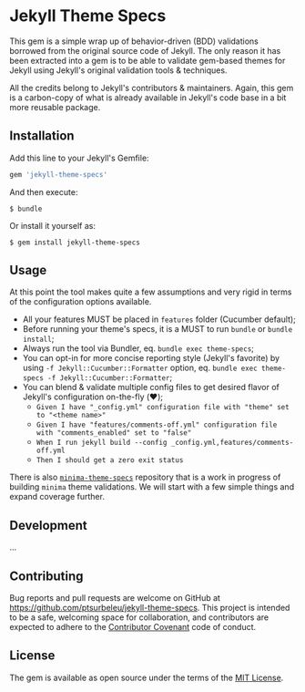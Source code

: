# Jekyll Theme Specs

This gem is a simple wrap up of behavior-driven (BDD) validations borrowed from the original
source code of Jekyll. The only reason it has been extracted into a gem is to be able to validate
gem-based themes for Jekyll using Jekyll's original validation tools & techniques.

All the credits belong to Jekyll's contributors & maintainers. Again, this gem is a
carbon-copy of what is already available in Jekyll's code base in a bit more reusable package.

## Installation

Add this line to your Jekyll's Gemfile:

```ruby
gem 'jekyll-theme-specs'
```

And then execute:

    $ bundle

Or install it yourself as:

    $ gem install jekyll-theme-specs

## Usage

At this point the tool makes quite a few assumptions and very rigid in terms of the configuration options available.

- All your features MUST be placed in `features` folder (Cucumber default);
- Before running your theme's specs, it is a MUST to run `bundle` or `bundle install`;
- Always run the tool via Bundler, eq. `bundle exec theme-specs`;
- You can opt-in for more concise reporting style (Jekyll's favorite) by using `-f Jekyll::Cucumber::Formatter` option, eq. `bundle exec theme-specs -f Jekyll::Cucumber::Formatter`;
- You can blend & validate multiple config files to get desired flavor of Jekyll's configuration on-the-fly (:heart:);
  - `Given I have "_config.yml" configuration file with "theme" set to "<theme name>"`
  - `Given I have "features/comments-off.yml" configuration file with "comments_enabled" set to "false"`
  - `When I run jekyll build --config _config.yml,features/comments-off.yml`
  - `Then I should get a zero exit status`

There is also [`minima-theme-specs`](https://github.com/ptsurbeleu/minima-theme-specs) repository that is a work in progress of building `minima` theme
validations. We will start with a few simple things and expand coverage further.

## Development

...

## Contributing

Bug reports and pull requests are welcome on GitHub at https://github.com/ptsurbeleu/jekyll-theme-specs. This project is intended to be a safe, welcoming space for collaboration, and contributors are expected to adhere to the [Contributor Covenant](http://contributor-covenant.org) code of conduct.


## License

The gem is available as open source under the terms of the [MIT License](http://opensource.org/licenses/MIT).
